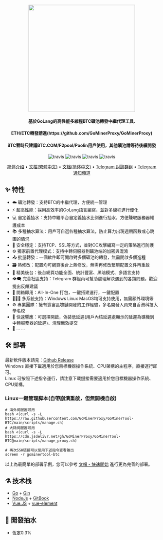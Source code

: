 <h1 align="center">
  <br>
  <img src="https://raw.githubusercontent.com/GoMinerProxy/GoMinerTool-BTC/main/images/logo.png" width="350"/>
</h1>

<h4 align="center">基於GoLang的高性能多線程BTC礦池轉發中繼代理工具. </h4>
<h4 align="center">ETH/ETC轉發請進(https://github.com/GoMinerProxy/GoMinerProxy)</h4>
<h4 align="center">BTC暫時只建議BTC.COM/F2pool/Poolin用戶使用，其他礦池請等待後續開發 </h4>
<p align="center">
  <a>
    <img src="https://img.shields.io/badge/Release-1.1.0_BTC-orgin.svg" alt="travis">
  </a>
  <a>
    <img src="https://img.shields.io/badge/Last_Update-2022_04_08-orgin.svg" alt="travis">
  </a>
  <a>
    <img src="https://img.shields.io/badge/Language-GoLang-green.svg" alt="travis">
  </a>
  <a>
    <img src="https://img.shields.io/badge/License-Apache-green.svg" alt="travis">
  </a>
</p>

<p align="center">
  <a href="https://github.com/GoMinerProxy/GoMinerTool-BTC/blob/main/README_zh-cn.md">简体介绍</a> •
  <a href="https://gominerproxy.github.io/zh_hk/">文檔(繁體中文)</a> •
  <a href="https://gominerproxy.github.io/zh_cn/">文档(简体中文)</a> •
  <a href="https://t.me/+afVqEXnxtQAyNWNh">Telegram 討論群组</a> •
  <a href="https://t.me/go_minerproxy">Telegram 通知頻道</a>
</p>


## :sparkles: 特性

* :cloud: 礦池轉發：支持BTC的中繼代理，方便統一管理
* :zap: 超高性能：採用高效率的GoLang語言編寫，並對多線程進行優化
* 💻 自定義抽水：支持中繼平台自定義抽水比例進行抽水，方便賺取服務器維護成本
* 📚 多種抽水算法：用戶可自選各種抽水算法，防止算力出現週期函數或心跳圖的情況
* 💾 安全穩定：支持TCP、SSL等方式，並對CC攻擊編寫一定的策略進行防護
* :gear: 獨家前置代理模式：支持中轉伺服器到礦池端的加密與混淆
* :outbox_tray: 批量轉發：一個軟件即可開啟對多個礦池的轉發，無需開啟多個進程
* :card_file_box: 熱修改：配置均可網頁後台上熱修改，無需再修改繁瑣配置文件再重啟
* :art: 精美後台：後台網頁功能全面、統計豐富、黑暗模式、多語言支持
* :eye_speech_bubble: 完善社區支持：Telegram 群組內可幫助處理解決遇到的各類問題，歡迎提出反饋建議
* :rocket: 開箱即用：All-In-One 打包，一鍵搭建運行，一鍵配置
* :family_woman_girl_boy: 多系統支持：Windows Linux MacOS均可支持使用，無需額外環境等
* :gear: 專業團隊：擁有豐富區塊鏈開發的工作經驗，多名開發人員來自香港科技大學名校
* :link: 快速響應：可選擇開啟，偽裝低延遲(用戶內核延遲處顯示的延遲為礦機到中轉服務器的延遲)、清理無效提交
* 🌈 ... ...

## :hammer_and_wrench: 部署

最新軟件版本請見：<a href="https://github.com/GoMinerProxy/GoMinerTool-BTC/releases">Github Release</a></br>
Windows 直接下載適用於您目標機器操作系統、CPU架構的主程序，直接運行即可。
</br>
Linux 可按照下述指令運行，請注意下載鏈接需要適用於您目標機器操作系統、CPU架構。

### Linux一鍵管理脚本(自帶崩潰重啟，但無開機自啟)
```shell
# 海外伺服器可用
bash <(curl -s -L https://raw.githubusercontent.com/GoMinerProxy/GoMinerTool-BTC/main/scripts/manage.sh)
# 大陆伺服器可用
bash <(curl -s -L https://cdn.jsdelivr.net/gh/GoMinerProxy/GoMinerTool-BTC@main/scripts/manage_proxy.sh)
```
```shell
# 再次SSH链接可以使用下述指令查看输出
screen -r gominertool-btc
```
以上為最簡單的部署示例，您可以參考 [文檔 - 快速開始](https://gominerproxy.github.io/zh_hk/) 進行更為完善的部署。 

## :alembic: 技术栈

* [Go](https://golang.org/) + [Gin](https://github.com/gin-gonic/gin)
* [NodeJs](https://nodejs.org/) + [GitBook](https://www.gitbook.com/)
* [Vue.JS](https://vuejs.org/) + [vue-element](https://panjiachen.github.io/vue-element-admin-site/)

## :scroll: 開發抽水
* 恆定0.3%
